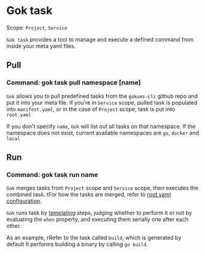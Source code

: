 # Gok task

Scope: `Project`, `Service`

`Gok task` provides a tool to manage and execute a defined command from inside your meta yaml files.

## Pull

### Command: gok task pull namespace [name]

`Gok` allows you to pull predefined tasks from the `gokums-cli` github repo and put it into your meta file.
If you're in `Service` scope, pulled task is populated into `manifest.yaml`, or in the case of `Project` scope, task is put into `root.yaml`

If you don't specify `name`, `Gok` will list out all tasks on that namespace.
If the namespace does not exist, current available namespaces are `go`, `docker` and `local`

## Run

### Command: gok task run name

`Gok` merges tasks from `Project` scope and `Service` scope, then executes the combined task.
tFor how the tasks are merged, refer to [root.yaml configuration](../other/root.yaml.md).

`Gok` runs task by [templating](../others/templating.md) steps, judging whether to perform it or not by evaluating the `when` property, and executing them serially one after each other.

As an example, rRefer to the task called `build`, which is generated by default
It performs building a binary by calling `go build`.